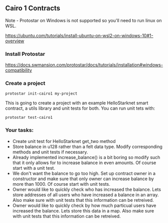 ## Cairo 1 Contracts

Note - Protostar on Windows is not supported so you'll need to run linux on WSL.

https://ubuntu.com/tutorials/install-ubuntu-on-wsl2-on-windows-10#1-overview


### Install Protostar

https://docs.swmansion.com/protostar/docs/tutorials/installation#windows-compatibility


### Create a project
``` 
protostar init-cairo1 my-project
```

This is going to create a project with an example HelloStarknet smart contract, a utils library
and unit tests for both. You can run unit tets with:
``` 
protostar test-cairo1
```


### Your tasks:
- Create unit test for HelloStarknet get_two method
- Store balance in u128 rather than a felt data type. Modify corresponding methods and unit tests if necessary.
- Already implemented increase_balance() is a bit boring so modify such that it only allows for to increase balance in even amounts. Of course start with a unit test.
- We don't want the balance to go too high. Set up contract owner in a constructor and make sure that only owner can increase balance by more than 1000. Of course start with unit tests.
- Owner would like to quickly check who has increased the balance. Lets store addresses of all users who have increased a balance in an array. Also make sure with unit tests that this information can be retreived.
- Owner would like to quickly check by how much particual users have increased the balance. Lets store this data in a map. Also make sure with unit tests that this information can be retreived.